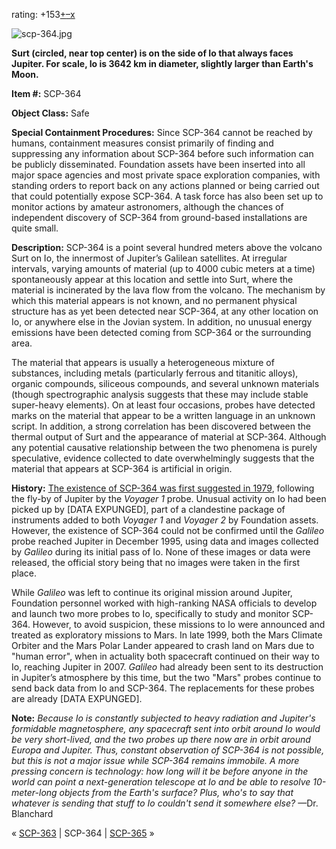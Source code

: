 rating: +153[+](javascript:; "I like it")[–](javascript:; "I don't like it")[x](javascript:; "Cancel my vote")

![scp-364.jpg](http://scp-wiki.wdfiles.com/local--files/scp-364/scp-364.jpg)

**Surt (circled, near top center) is on the side of Io that always faces Jupiter. For scale, Io is 3642 km in diameter, slightly larger than Earth's Moon.**

**Item #:** SCP-364

**Object Class:** Safe

**Special Containment Procedures:** Since SCP-364 cannot be reached by humans, containment measures consist primarily of finding and suppressing any information about SCP-364 before such information can be publicly disseminated. Foundation assets have been inserted into all major space agencies and most private space exploration companies, with standing orders to report back on any actions planned or being carried out that could potentially expose SCP-364. A task force has also been set up to monitor actions by amateur astronomers, although the chances of independent discovery of SCP-364 from ground-based installations are quite small.

**Description:** SCP-364 is a point several hundred meters above the volcano Surt on Io, the innermost of Jupiter’s Galilean satellites. At irregular intervals, varying amounts of material (up to 4000 cubic meters at a time) spontaneously appear at this location and settle into Surt, where the material is incinerated by the lava flow from the volcano. The mechanism by which this material appears is not known, and no permanent physical structure has as yet been detected near SCP-364, at any other location on Io, or anywhere else in the Jovian system. In addition, no unusual energy emissions have been detected coming from SCP-364 or the surrounding area.

The material that appears is usually a heterogeneous mixture of substances, including metals (particularly ferrous and titanitic alloys), organic compounds, siliceous compounds, and several unknown materials (though spectrographic analysis suggests that these may include stable super-heavy elements). On at least four occasions, probes have detected marks on the material that appear to be a written language in an unknown script. In addition, a strong correlation has been discovered between the thermal output of Surt and the appearance of material at SCP-364. Although any potential causative relationship between the two phenomena is purely speculative, evidence collected to date overwhelmingly suggests that the material that appears at SCP-364 is artificial in origin.

**History:** [The existence of SCP-364 was first suggested in 1979](http://www.scp-wiki.net/project-heimdall), following the fly-by of Jupiter by the _Voyager 1_ probe. Unusual activity on Io had been picked up by \[DATA EXPUNGED\], part of a clandestine package of instruments added to both _Voyager 1_ and _Voyager 2_ by Foundation assets. However, the existence of SCP-364 could not be confirmed until the _Galileo_ probe reached Jupiter in December 1995, using data and images collected by _Galileo_ during its initial pass of Io. None of these images or data were released, the official story being that no images were taken in the first place.

While _Galileo_ was left to continue its original mission around Jupiter, Foundation personnel worked with high-ranking NASA officials to develop and launch two more probes to Io, specifically to study and monitor SCP-364. However, to avoid suspicion, these missions to Io were announced and treated as exploratory missions to Mars. In late 1999, both the Mars Climate Orbiter and the Mars Polar Lander appeared to crash land on Mars due to "human error", when in actuality both spacecraft continued on their way to Io, reaching Jupiter in 2007. _Galileo_ had already been sent to its destruction in Jupiter’s atmosphere by this time, but the two "Mars" probes continue to send back data from Io and SCP-364. The replacements for these probes are already \[DATA EXPUNGED\].

**Note:** _Because Io is constantly subjected to heavy radiation and Jupiter's formidable magnetosphere, any spacecraft sent into orbit around Io would be very short-lived, and the two probes up there now are in orbit around Europa and Jupiter. Thus, constant observation of SCP-364 is not possible, but this is not a major issue while SCP-364 remains immobile. A more pressing concern is technology: how long will it be before anyone in the world can point a next-generation telescope at Io and be able to resolve 10-meter-long objects from the Earth's surface? Plus, who's to say that whatever is sending that stuff to Io couldn't send it somewhere else?_ —Dr. Blanchard

« [SCP-363](/scp-363) | SCP-364 | [SCP-365](/scp-365) »